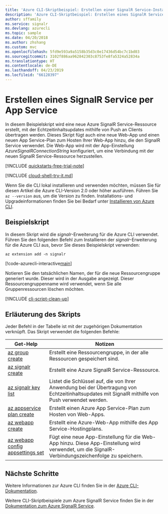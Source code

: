 ```yaml
---
title: 'Azure CLI-Skriptbeispiel: Erstellen einer SignalR Service-Instanz per App Service'
description: 'Azure CLI-Skriptbeispiel: Erstellen eines SignalR Service per App Service'
author: sffamily
ms.service: signalr
ms.devlang: azurecli
ms.topic: sample
ms.date: 04/20/2018
ms.author: zhshang
ms.custom: mvc
ms.openlocfilehash: 5fd9e593a9a5158b35d3c0e17436d54bc7c1bd03
ms.sourcegitcommit: 3102f886aa962842303c8753fe8fa5324a52834a
ms.translationtype: HT
ms.contentlocale: de-DE
ms.lasthandoff: 04/23/2019
ms.locfileid: "66128397"
---
```

# <a name="create-a-signalr-service-with-an-app-service"></a>Erstellen eines SignalR Service per App Service

In diesem Beispielskript wird eine neue Azure SignalR Service-Ressource erstellt, mit der Echtzeitinhaltsupdates mithilfe von Push an Clients übertragen werden. Dieses Skript fügt auch eine neue Web-App und einen neuen App Service-Plan zum Hosten Ihrer Web-App hinzu, die den SignalR Service verwendet. Die Web-App wird mit der App-Einstellung *AzureSignalRConnectionString* konfiguriert, um eine Verbindung mit der neuen SignalR Service-Ressource herzustellen.

[!INCLUDE [quickstarts-free-trial-note](../../../includes/quickstarts-free-trial-note.md)]

[!INCLUDE [cloud-shell-try-it.md](../../../includes/cloud-shell-try-it.md)]

Wenn Sie die CLI lokal installieren und verwenden möchten, müssen Sie für diesen Artikel die Azure CLI-Version 2.0 oder höher ausführen. Führen Sie `az --version` aus, um die Version zu finden. Installations- und Upgradeinformationen finden Sie bei Bedarf unter [Installieren von Azure CLI]( /cli/azure/install-azure-cli). 

## <a name="sample-script"></a>Beispielskript

In diesem Skript wird die *signalr*-Erweiterung für die Azure CLI verwendet. Führen Sie den folgenden Befehl zum Installieren der *signalr*-Erweiterung für die Azure CLI aus, bevor Sie dieses Beispielskript verwenden:

```azurecli-interactive
az extension add -n signalr
```

[!code-azurecli-interactive[main](../../../cli_scripts/azure-signalr/create-signalr-with-app-service/create-signalr-with-app-service.sh "Create a new Azure SignalR Service and Web App")]

Notieren Sie den tatsächlichen Namen, der für die neue Ressourcengruppe generiert wurde. Dieser wird in der Ausgabe angezeigt. Dieser Ressourcengruppenname wird verwendet, wenn Sie alle Gruppenressourcen löschen möchten.

[!INCLUDE [cli-script-clean-up](../../../includes/cli-script-clean-up.md)]

## <a name="script-explanation"></a>Erläuterung des Skripts

Jeder Befehl in der Tabelle ist mit der zugehörigen Dokumentation verknüpft. Das Skript verwendet die folgenden Befehle:

| Get-Help | Notizen |
|---|---|
| [az group create](/cli/azure/group#az-group-create) | Erstellt eine Ressourcengruppe, in der alle Ressourcen gespeichert sind. |
| [az signalr create](/cli/azure/ext/signalr/signalr#ext-signalr-az-signalr-create) | Erstellt eine Azure SignalR Service-Ressource. |
| [az signalr key list](/cli/azure/ext/signalr/signalr/key#ext-signalr-az-signalr-key-list) | Listet die Schlüssel auf, die von Ihrer Anwendung bei der Übertragung von Echtzeitinhaltsupdates mit SignalR mithilfe von Push verwendet werden. |
| [az appservice plan create](/cli/azure/appservice/plan#az-appservice-plan-create) | Erstellt einen Azure App Service-Plan zum Hosten von Web-Apps. |
| [az webapp create](/cli/azure/webapp#az-webapp-create) | Erstellt eine Azure-Web-App mithilfe des App Service-Hostingplans. |
| [az webapp config appsettings set](/cli/azure/webapp/config/appsettings#az-webapp-config-appsettings-set) | Fügt eine neue App-Einstellung für die Web-App hinzu. Diese App-Einstellung wird verwendet, um die SignalR-Verbindungszeichenfolge zu speichern. |

## <a name="next-steps"></a>Nächste Schritte

Weitere Informationen zur Azure CLI finden Sie in der [Azure CLI-Dokumentation](/cli/azure).

Weitere CLI-Skriptbeispiele zum Azure SignalR Service finden Sie in der [Dokumentation zum Azure SignalR Service](../signalr-reference-cli.md).
